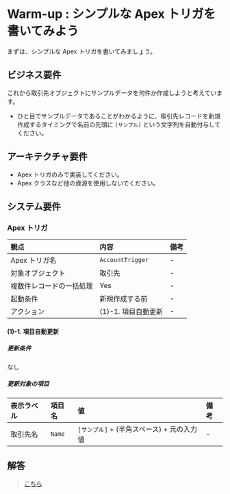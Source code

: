 # Warm-up : シンプルな Apex トリガを書いてみよう

まずは、シンプルな Apex トリガを書いてみましょう。

## ビジネス要件

これから取引先オブジェクトにサンプルデータを何件か作成しようと考えています。

- ひと目でサンプルデータであることがわかるように、取引先レコードを新規作成するタイミングで名前の先頭に `[サンプル]` という文字列を自動付与してください。

## アーキテクチャ要件

- Apex トリガのみで実装してください。
- Apex クラスなど他の資源を使用しないでください。

## システム要件

### Apex トリガ

| 観点                     | 内容                | 備考 |
| :----------------------- | :------------------ | :--- |
| Apex トリガ名            | `AccountTrigger`    | -    |
| 対象オブジェクト         | 取引先              | -    |
| 複数件レコードの一括処理 | Yes                 | -    |
| 起動条件                 | 新規作成する前      | -    |
| アクション               | (1)-1. 項目自動更新 | -    |

<a id="warm-up-1-1"></a>

#### (1)-1. 項目自動更新

##### 更新条件

なし

##### 更新対象の項目

| 表示ラベル | 項目名 | 値                                         | 備考 |
| :--------- | :----- | :----------------------------------------- | :--- |
| 取引先名   | `Name` | `[サンプル]` + (半角スペース) + 元の入力値 | -    |

## 解答

> [こちら](warm-up-answer.md)
